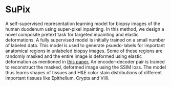 # SuPix
A self-supervised representation learning model for biopsy images of the human duodenum using super-pixel inpainting. In this method, we design a novel composite pretext task for targeted inpainting and elastic deformations. A fully supervised model is initially trained on a small number of labeled data. This model is used to generate psuedo-labels for important anatomical regions in unlabeled biopsy images. Some of these regions are randomly masked and the entire image is deformed using elastic deformation as mentioned in [this paper.](http://cognitivemedium.com/assets/rmnist/Simard.pdf) An encoder-decoder pair is trained to reconstruct the masked, deformed image using the SSIM loss. The model thus learns shapes of tissues and H&E color stain distributions of different important tissues like Epithelium, Crypts and Villi.
